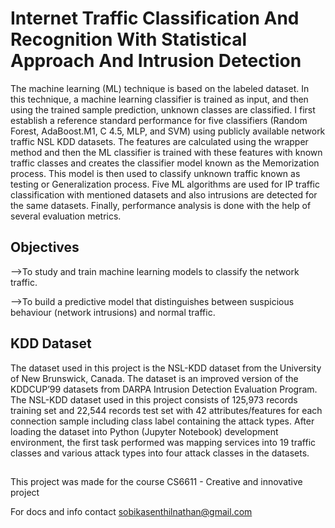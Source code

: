 # Internet Traffic Classification And Recognition With Statistical Approach And Intrusion Detection
The machine learning (ML) technique is based on the labeled dataset. In this technique, a machine learning classifier is trained as input, and then using the trained sample prediction, unknown classes are classified. I first establish a reference standard performance for five classifiers (Random Forest, AdaBoost.M1, C 4.5, MLP, and SVM) using publicly available network traffic NSL KDD datasets. The features are calculated using the wrapper method and then the ML classifier is trained with these features with known traffic classes and creates the classifier model known as the Memorization process. This model is then used to classify unknown traffic known as testing or Generalization process. Five ML algorithms are used for IP traffic classification with mentioned datasets and also intrusions are detected for the same datasets. Finally, 
performance analysis is done with the help of several evaluation metrics.

## Objectives
-->To study and train machine learning models to classify the network traffic.

-->To build a predictive model that distinguishes between suspicious behaviour (network intrusions) and normal traffic.

## KDD Dataset 
The dataset used in this project is the NSL-KDD dataset from the University of New Brunswick, Canada. The dataset is an improved version of the KDDCUP’99 datasets from DARPA Intrusion Detection Evaluation Program. The NSL-KDD dataset used in this project consists of 125,973 records training set and 22,544 records test set with 42 attributes/features for each connection sample including class label containing the attack types. After loading the dataset into Python (Jupyter Notebook) development environment, the first task performed was mapping services into 19 traffic classes and various attack types into four attack classes in the datasets.

##   
This project was made for the course CS6611 - Creative and innovative project

For docs and info contact sobikasenthilnathan@gmail.com
